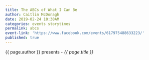 ```yaml
---
title: The ABCs of What I Can Be
author: Caitlin McDonagh
date: 2019-02-24 10:30AM
categories: events storytimes
permalink: abcs
event-link: 'https://www.facebook.com/events/617975488633223/'
published: true
---
```

{{ page.author }} presents - *{{ page.title }}*
